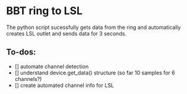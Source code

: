 # BBT ring to LSL
The python script sucessfully gets data from the ring and automatically creates LSL outlet and sends data for 3 seconds.

## To-dos:
- [] automate channel detection
- [] understand device.get_data() structure (so far 10 samples for 6 channels?)
- [] create automated channel info for LSL 